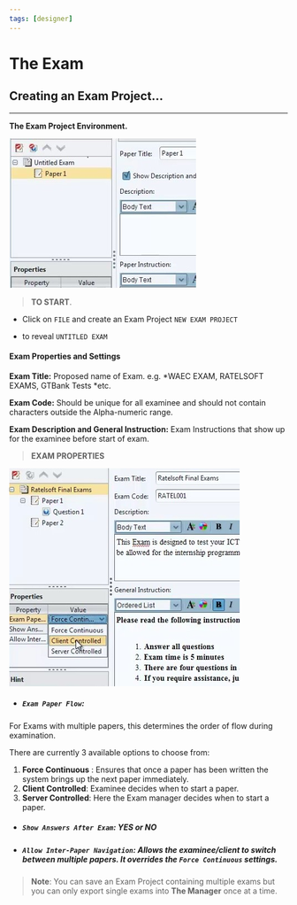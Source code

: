```yaml
---
tags: [designer]
---
```


# The Exam

## Creating an Exam Project...
---
**The Exam Project Environment.**

![Designer Environment](../../assets/images/Designer_Images/intro_untitledexam.jpg)

> **TO START**.

- Click on `FILE` and create an Exam Project `NEW EXAM PROJECT`

- to reveal `UNTITLED EXAM` 

#### **Exam Properties and Settings**

**Exam Title:** Proposed name of Exam. e.g. *WAEC EXAM, RATELSOFT EXAMS, GTBank Tests *etc.

**Exam Code:** Should be unique for all examinee and should not contain characters outside the Alpha-numeric range.

**Exam Description and General Instruction:** Exam Instructions that show up for the examinee before start of exam.


> **EXAM PROPERTIES**

![Exam Properties](../../assets/images/Designer_Images/The_Exam-Force.Cont._Client.Cntrl._.Server.Cntrl..jpg)

- ##### `Exam Paper Flow`:
For Exams with multiple papers, this determines the order of flow during examination.

There are currently 3 available options to choose from:

1. **Force Continuous** : Ensures that once a paper has been written the system brings up the next paper immediately.
2. **Client Controlled**: Examinee decides when to start a paper.
3. **Server Controlled**: Here the Exam manager decides when to start a paper.

- ##### `Show Answers After Exam`: YES or NO

- ##### `Allow Inter-Paper Navigation`: Allows the examinee/client to switch between multiple papers. It overrides the `Force Continuous` settings.








 > **Note**: You can save an Exam Project containing multiple exams but you can only export single exams into **The Manager** once at a time.
